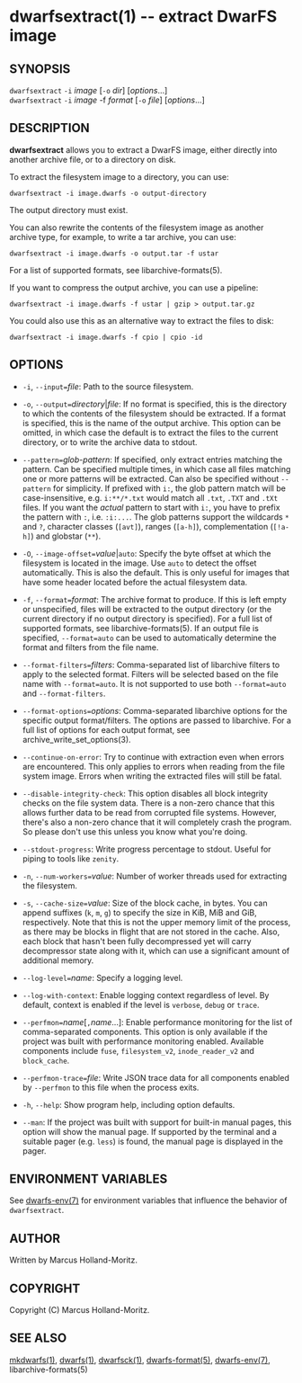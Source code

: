 # dwarfsextract(1) -- extract DwarFS image

## SYNOPSIS

`dwarfsextract` `-i` *image* [`-o` *dir*] [*options*...]  
`dwarfsextract` `-i` *image* -f *format* [`-o` *file*] [*options*...]

## DESCRIPTION

**dwarfsextract** allows you to extract a DwarFS image, either directly
into another archive file, or to a directory on disk.

To extract the filesystem image to a directory, you can use:

    dwarfsextract -i image.dwarfs -o output-directory

The output directory must exist.

You can also rewrite the contents of the filesystem image as another
archive type, for example, to write a tar archive, you can use:

    dwarfsextract -i image.dwarfs -o output.tar -f ustar

For a list of supported formats, see libarchive-formats(5).

If you want to compress the output archive, you can use a pipeline:

    dwarfsextract -i image.dwarfs -f ustar | gzip > output.tar.gz

You could also use this as an alternative way to extract the files
to disk:

    dwarfsextract -i image.dwarfs -f cpio | cpio -id

## OPTIONS

- `-i`, `--input=`*file*:
  Path to the source filesystem.

- `-o`, `--output=`*directory*|*file*:
  If no format is specified, this is the directory to which the contents
  of the filesystem should be extracted. If a format is specified, this
  is the name of the output archive. This option can be omitted, in which
  case the default is to extract the files to the current directory, or
  to write the archive data to stdout.

- `--pattern=`*glob-pattern*:
  If specified, only extract entries matching the pattern. Can be specified
  multiple times, in which case all files matching one or more patterns will
  be extracted. Can also be specified without `--pattern` for simplicity.
  If prefixed with `i:`, the glob pattern match will be case-insensitive,
  e.g. `i:**/*.txt` would match all `.txt`, `.TXT` and `.tXt` files. If you
  want the *actual* pattern to start with `i:`, you have to prefix the
  pattern with `:`, i.e. `:i:...`. The glob patterns support the wildcards
  `*` and `?`, character classes (`[avt]`), ranges (`[a-h]`), complementation
  (`[!a-h]`) and globstar (`**`).

- `-O`, `--image-offset=`*value*|`auto`:
  Specify the byte offset at which the filesystem is located in the image.
  Use `auto` to detect the offset automatically. This is also the default.
  This is only useful for images that have some header located before the
  actual filesystem data.

- `-f`, `--format=`*format*:
  The archive format to produce. If this is left empty or unspecified,
  files will be extracted to the output directory (or the current directory
  if no output directory is specified). For a full list of supported formats,
  see libarchive-formats(5). If an output file is specified, `--format=auto`
  can be used to automatically determine the format and filters from the
  file name.

- `--format-filters=`*filters*:
  Comma-separated list of libarchive filters to apply to the selected format.
  Filters will be selected based on the file name with `--format=auto`. It is
  not supported to use both `--format=auto` and `--format-filters`.

- `--format-options=`*options*:
  Comma-separated libarchive options for the specific output format/filters.
  The options are passed to libarchive. For a full list of options for each
  output format, see archive_write_set_options(3).

- `--continue-on-error`:
  Try to continue with extraction even when errors are encountered. This
  only applies to errors when reading from the file system image. Errors
  when writing the extracted files will still be fatal.

- `--disable-integrity-check`:
  This option disables all block integrity checks on the file system data.
  There is a non-zero chance that this allows further data to be read from
  corrupted file systems. However, there's also a non-zero chance that it
  will completely crash the program. So please don't use this unless you
  know what you're doing.

- `--stdout-progress`:
  Write progress percentage to stdout. Useful for piping to tools like
  `zenity`.

- `-n`, `--num-workers=`*value*:
  Number of worker threads used for extracting the filesystem.

- `-s`, `--cache-size=`*value*:
  Size of the block cache, in bytes. You can append suffixes (`k`, `m`, `g`)
  to specify the size in KiB, MiB and GiB, respectively. Note that this is
  not the upper memory limit of the process, as there may be blocks in
  flight that are not stored in the cache. Also, each block that hasn't been
  fully decompressed yet will carry decompressor state along with it, which
  can use a significant amount of additional memory.

- `--log-level=`*name*:
  Specify a logging level.

- `--log-with-context`:
  Enable logging context regardless of level. By default, context is enabled
  if the level is `verbose`, `debug` or `trace`.

- `--perfmon=`*name*[`,`*name*...]:
  Enable performance monitoring for the list of comma-separated components.
  This option is only available if the project was built with performance
  monitoring enabled. Available components include `fuse`, `filesystem_v2`,
  `inode_reader_v2` and `block_cache`.

- `--perfmon-trace=`*file*:
  Write JSON trace data for all components enabled by `--perfmon` to this
  file when the process exits.

- `-h`, `--help`:
  Show program help, including option defaults.

- `--man`:
  If the project was built with support for built-in manual pages, this
  option will show the manual page. If supported by the terminal and a
  suitable pager (e.g. `less`) is found, the manual page is displayed
  in the pager.

## ENVIRONMENT VARIABLES

See [dwarfs-env(7)](dwarfs-env.md) for environment variables that
influence the behavior of `dwarfsextract`.

## AUTHOR

Written by Marcus Holland-Moritz.

## COPYRIGHT

Copyright (C) Marcus Holland-Moritz.

## SEE ALSO

[mkdwarfs(1)](mkdwarfs.md), [dwarfs(1)](dwarfs.md), [dwarfsck(1)](dwarfsck.md), [dwarfs-format(5)](dwarfs-format.md), [dwarfs-env(7)](dwarfs-env.md), libarchive-formats(5)
